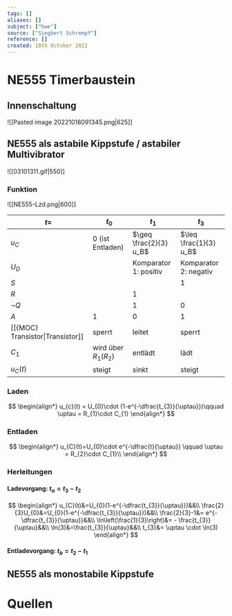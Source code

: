 ```yaml
---
tags: []
aliases: []
subject: ["hwe"]
source: ["Siegbert Schrempf"]
reference: []
created: 18th October 2022
---
```


# NE555 Timerbaustein

## Innenschaltung

![[Pasted image 20221018091345.png|625]]

## NE555 als astabile Kippstufe / astabiler Multivibrator

![[03101311.gif|550]]

### Funktion

![[NE555-Lzd.png|600]]

| $t=$                             | $t_{0}$                  | $t_1$                  | $t_3$                  |
| -------------------------------- | ------------------------ | ---------------------- | ---------------------- |
| $u_{C}$                          | 0 (ist Entladen)         | $\geq \frac{2}{3} u_B$ | $\leq \frac{1}{3} u_B$ |
| $U_{D}$                          |                          | Komparator 1: positiv  | Komparator 2: negativ  |
| $S$                              |                          |                        | 1                      |
| $R$                              |                          | 1                      |                        |
| $\neg Q$                         |                          | 1                      | 0                      |
| $A$                              | 1                        | 0                      | 1                      |
| [[{MOC} Transistor\|Transistor]] | sperrt                   | leitet                 | sperrt                 |
| $C_{1}$                          | wird über $R_{1}(R_{2})$ | entlädt                | lädt                   |
| $u_{C}(t)$                       | steigt                   | sinkt                  | steigt                 |

### Laden

$$
\begin{align*}
u_{c}(t) = U_{0}\cdot (1-e^{-\dfrac{t_{3}}{\uptau}})\qquad \uptau = R_{1}\cdot C_{1}
\end{align*}
$$

### Entladen

$$
\begin{align*}
u_{C}(t)=U_{0}\cdot e^{-\dfrac{t}{\uptau}} \qquad \uptau = R_{2}\cdot C_{1}\\
\end{align*}
$$

### Herleitungen

#### Ladevorgang: $t_{a} = t_{3}-t_{2}$

$$
\begin{align*}
u_{C}(t)&=U_{0}(1-e^{-\dfrac{t_{3}}{\uptau}})&&\\
\frac{2}{3}U_{0}&=U_{0}(1-e^{-\dfrac{t_{3}}{\uptau}})&&\\
\frac{2}{3}-1&= e^{-\dfrac{t_{3}}{\uptau}}&&\\
\ln\left(\frac{1}{3}\right)&= - \frac{t_{3}}{\uptau}&&\\
\ln(3)&=\frac{t_{3}}{\uptau}&&\\
t_{3}&= \uptau \cdot \ln(3)
\end{align*}
$$

#### Entladevorgang: $t_{b} = t_{2}-t_{1}$

## NE555 als monostabile Kippstufe

# Quellen

